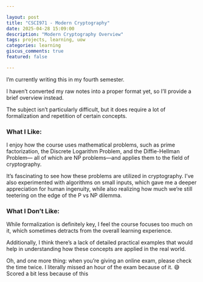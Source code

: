 ```yaml
---

layout: post  
title: "CSCI971 - Modern Cryptography"  
date: 2025-04-28 15:09:00  
description: "Modern Cryptography Overview"  
tags: projects, learning, uow  
categories: learning  
giscus_comments: true  
featured: false  

---
```


I’m currently writing this in my fourth semester.

I haven’t converted my raw notes into a proper format yet, so I’ll provide a brief overview instead.

The subject isn’t particularly difficult, but it does require a lot of formalization and repetition of certain concepts.

### What I Like:

I enjoy how the course uses mathematical problems, such as prime factorization, the Discrete Logarithm Problem, and the Diffie-Hellman Problem— all of which are NP problems—and applies them to the field of cryptography.  

It’s fascinating to see how these problems are utilized in cryptography. I’ve also experimented with algorithms on small inputs, which gave me a deeper appreciation for human ingenuity, while also realizing how much we’re still teetering on the edge of the P vs NP dilemma.

### What I Don’t Like:

While formalization is definitely key, I feel the course focuses too much on it, which sometimes detracts from the overall learning experience.  

Additionally, I think there’s a lack of detailed practical examples that would help in understanding how these concepts are applied in the real world.

Oh, and one more thing: when you’re giving an online exam, please check the time twice. I literally missed an hour of the exam because of it. 😅 Scored a bit less because of this